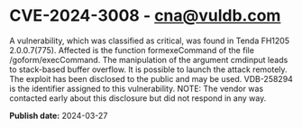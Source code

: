 # CVE-2024-3008 - cna@vuldb.com

A vulnerability, which was classified as critical, was found in Tenda FH1205 2.0.0.7(775). Affected is the function formexeCommand of the file /goform/execCommand. The manipulation of the argument cmdinput leads to stack-based buffer overflow. It is possible to launch the attack remotely. The exploit has been disclosed to the public and may be used. VDB-258294 is the identifier assigned to this vulnerability. NOTE: The vendor was contacted early about this disclosure but did not respond in any way.

**Publish date:** 2024-03-27
